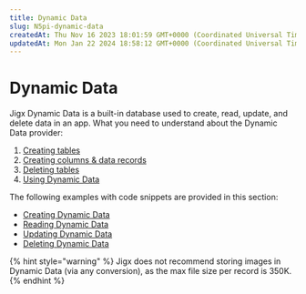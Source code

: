 ```yaml
---
title: Dynamic Data
slug: N5pi-dynamic-data
createdAt: Thu Nov 16 2023 18:01:59 GMT+0000 (Coordinated Universal Time)
updatedAt: Mon Jan 22 2024 18:58:12 GMT+0000 (Coordinated Universal Time)
---
```


# Dynamic Data

Jigx Dynamic Data is a built-in database used to create, read, update, and delete data in an app. What you need to understand about the Dynamic Data provider:

1. [Creating tables](https://docs.jigx.com/creating-tables)
2. [Creating columns & data records](https://docs.jigx.com/creating-columns-and-data-records)
3. [Deleting tables](https://docs.jigx.com/deleting-tables)
4. [Using Dynamic Data](https://docs.jigx.com/using-dynamic-data)

The following examples with code snippets are provided in this section:

* [Creating Dynamic Data](broken-reference)
* [Reading Dynamic Data](broken-reference)
* [Updating Dynamic Data](broken-reference)
* [Deleting Dynamic Data](broken-reference)

{% hint style="warning" %}
Jigx does not recommend storing images in Dynamic Data (via any conversion), as the max file size per record is 350K.
{% endhint %}
